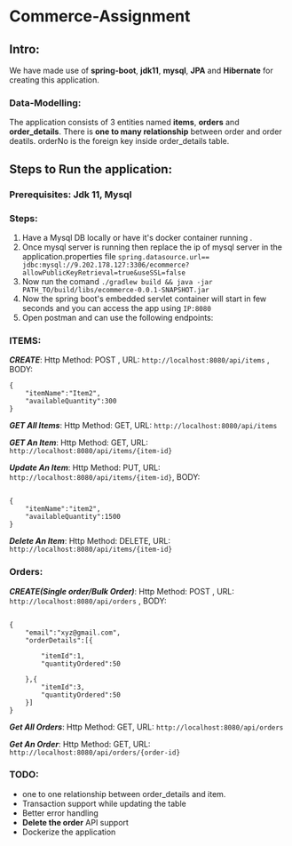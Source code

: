 # Commerce-Assignment

## Intro: 
We have made use of **spring-boot**, **jdk11**, **mysql**, **JPA** and **Hibernate** for creating this application.

### Data-Modelling:  
The application consists of 3 entities named **items**, **orders** and **order_details**. There is **one to many relationship** between order and order deatils. orderNo is the foreign key inside order_details table.

## Steps to Run the application: 

### Prerequisites: Jdk 11, Mysql

### Steps:

1. Have a Mysql DB locally or have it's docker container running .
2. Once mysql server is running then replace the ip of mysql server in the application.properties file `spring.datasource.url== jdbc:mysql://9.202.178.127:3306/ecommerce?allowPublicKeyRetrieval=true&useSSL=false`
3. Now run the comand `./gradlew build && java -jar PATH_TO/build/libs/ecommerce-0.0.1-SNAPSHOT.jar`
4. Now the spring boot's embedded servlet container will start in few seconds and you can access the app using `IP:8080`
5. Open postman and can use the following endpoints:

### ITEMS:

**_CREATE_**: Http Method: POST , URL: `http://localhost:8080/api/items` , BODY: 

```
{
	"itemName":"Item2",
	"availableQuantity":300
}

```

_**GET All Items**_: Http Method: GET, URL: `http://localhost:8080/api/items`

_**GET An Item**_: Http Method: GET, URL: `http://localhost:8080/api/items/{item-id}`

_**Update An Item**_: Http Method: PUT, URL: `http://localhost:8080/api/items/{item-id}`, BODY: 
```

{
	"itemName":"item2",
	"availableQuantity":1500
}

```

_**Delete An Item**_: Http Method: DELETE, URL: `http://localhost:8080/api/items/{item-id}`


### Orders:

_**CREATE(Single order/Bulk Order)**_: Http Method: POST , URL: `http://localhost:8080/api/orders` , BODY: 

```

{
	"email":"xyz@gmail.com",
	"orderDetails":[{
		
		"itemId":1,
		"quantityOrdered":50
		
	},{
		"itemId":3,
		"quantityOrdered":50
	}]
}		
```

_**Get All Orders**_: Http Method: GET, URL: `http://localhost:8080/api/orders`

_**Get An Order**_: Http Method: GET, URL: `http://localhost:8080/api/orders/{order-id}`



### TODO: 
- one to one relationship between order_details and item.
- Transaction support while updating the table
- Better error handling
- **Delete the order** API  support
- Dockerize the application

